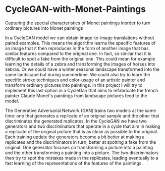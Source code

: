 # CycleGAN-with-Monet-Paintings
Capturing the special characteristics of Monet paintings inorder to turn ordinary pictures into Monet paintings

In a CycleGAN model we can obtain image-to-image translations without paired examples. This means the algorithm learns the specific features of an image that it then reproduces in the form of another image that has similar features compared to the original one. In fact, so similar that it is difficult to spot a fake from the original one. This could mean for example learning the details of a zebra and transforming the images of horses into zebras. Or we could have a winter seasonal landscape transformed into the same landscape but during summertime. We could also try to learn the specific stroke techniques and color-usage of an artistic painter and transform ordinary pictures into paintings. In this project I will try to implement this last option in a CycleGan that aims to refabricate the french painter Claude Monet's paintings from landscape pictures feed to the model.

The Generative Adversarial Network (GAN) trains two models at the same time: one that generates a replicate of an original sample and the other that discriminates the generated replicates. In the CycleGAN we have two generators and two discriminators that operate in a cycle that aim in making a replicate of the original picture that is as close as possible to the original. Each training update the generators become a bit better at making a replicates and the discriminators in turn, better at spotting a fake from the original. One generator focuses on transforming a picture into a painting and the other transforming a painting into a picture. The two discriminators then try to spot the mistakes made in the replicates, leading eventually to a fast learning of the representations of the features of the paintings. 


